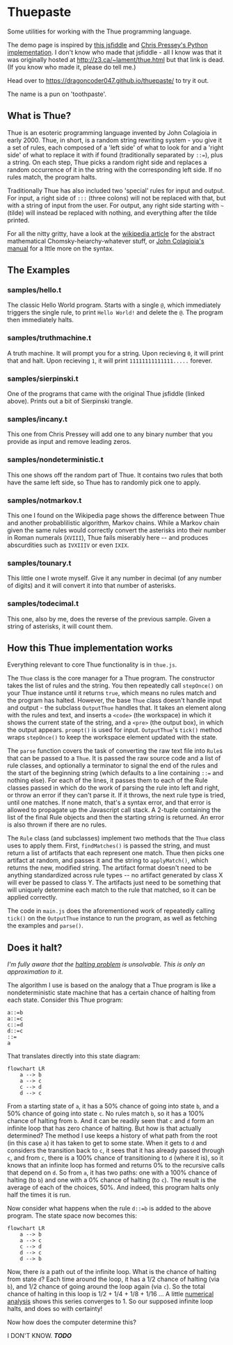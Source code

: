 # Thuepaste

Some utilities for working with the Thue programming language.

The demo page is inspired by [this jsfiddle](https://jsfiddle.net/ao6egwh9/3/) and [Chris Pressey's Python implementation](https://github.com/catseye/Thue/blob/master/src/thue.py). I don't know who made that jsfiddle - all I know was that it was originally hosted at <http://z3.ca/~lament/thue.html> but that link is dead. (If you know who made it, please do tell me.)

Head over to <https://dragoncoder047.github.io/thuepaste/> to try it out.

The name is a pun on 'toothpaste'.

## What is Thue?

Thue is an esoteric programming language invented by John Colagioia in early 2000. Thue, in short, is a random string rewriting system - you give it a set of rules, each composed of a 'left side' of what to look for and a 'right side' of what to replace it with if found (traditionally separated by `::=`), plus a string. On each step, Thue picks a random right side and replaces a random occurrence of it in the string with the corresponding left side. If no rules match, the program halts.

Traditionally Thue has also included two 'special' rules for input and output. For input, a right side of `:::` (three colons) will not be replaced with that, but with a string of input from the user. For output, any right side starting with `~` (tilde) will instead be replaced with nothing, and everything after the tilde printed.

For all the nitty gritty, have a look at the [wikipedia article](https://en.wikipedia.org/wiki/Thue_(programming_language)) for the abstract mathematical Chomsky-heiarchy-whatever stuff, or [John Colagioia's manual](https://github.com/jcolag/Thue) for a lttle more on the syntax.

## The Examples

### samples/hello.t

The classic Hello World program. Starts with a single `@`, which immediately triggers the single rule, to print `Hello World!` and delete the `@`. The program then immediately halts.

### samples/truthmachine.t

A truth machine. It will prompt you for a string. Upon recieving `0`, it will print that and halt. Upon recieving `1`, it will print `11111111111111.....` forever.

### samples/sierpinski.t

One of the programs that came with the original Thue jsfiddle (linked above). Prints out a bit of Sierpinski trangle.

### samples/incany.t

This one from Chris Pressey will add one to any binary number that you provide as input and remove leading zeros.

### samples/nondeterministic.t

This one shows off the random part of Thue. It contains two rules that both have the same left side, so Thue has to randomly pick one to apply.

### samples/notmarkov.t

This one I found on the Wikipedia page shows the difference between Thue and another probablilistic algorithm, Markov chains. While a Markov chain given the same rules would correctly convert the asterisks into their number in Roman numerals (`XVIII`), Thue fails miserably here -- and produces abscurdities such as `IVXIIIV` or even `IXIX`.

### samples/tounary.t

This little one I wrote myself. Give it any number in decimal (of any number of digits) and it will convert it into that number of asterisks.

### samples/todecimal.t

This one, also by me, does the reverse of the previous sample. Given a string of asterisks, it will count them.

## How this Thue implementation works

Everything relevant to core Thue functionality is in `thue.js`.

The `Thue` class is the core manager for a Thue program. The constructor takes the list of rules and the string. You then repeatedly call `stepOnce()` on your Thue instance until it returns `true`, which means no rules match and the program has halted. However, the base `Thue` class doesn't handle input and output - the subclass `OutputThue` handles that. It takes an element along with the rules and text, and inserts a `<code>` (the workspace) in which it shows the current state of the string, and a `<pre>` (the output box), in which the output appears. `prompt()` is used for input. `OutputThue`'s `tick()` method wraps `stepOnce()` to keep the workspace element updated with the state.

The `parse` function covers the task of converting the raw text file into `Rule`s that can be passed to a `Thue`. It is passed the raw source code and a list of rule classes, and optionally a terminator to signal the end of the rules and the start of the beginning string (which defaults to a line containing `::=` and nothing else). For each of the lines, it passes them to each of the Rule classes passed in which do the work of parsing the rule into left and right, or throw an error if they can't parse it. If it throws, the next rule type is tried, until one matches. If none match, that's a syntax error, and that error is allowed to propagate up the Javascript call stack. A 2-tuple containing the list of the final Rule objects and then the starting string is returned. An error is also thrown if there are no rules.

The `Rule` class (and subclasses) implement two methods that the `Thue` class uses to apply them. First, `findMatches()` is passed the string, and must return a list of artifacts that each represent one match. Thue then picks one artifact at random, and passes it and the string to `applyMatch()`, which returns the new, modified string. The artifact format doesn't need to be anything standardized across rule types -- no artifact generated by class X will ever be passed to class Y. The artifacts just need to be something that will uniquely determine each match to the rule that matched, so it can be applied correctly.

The code in `main.js` does the aforementioned work of repeatedly calling `tick()` on the `OutputThue` instance to run the program, as well as fetching the examples and `parse()`.

## Does it halt?

*I'm fully aware that the [halting problem](https://en.wikipedia.org/wiki/Halting_problem) is unsolvable. This is only an approximation to it.*

The algorithm I use is based on the analogy that a Thue program is like a nondeterministic state machine that has a certain chance of halting from each state. Consider this Thue program:

```thue
a::=b
a::=c
c::=d
d::=c
::=
a
```

That translates directly into this state diagram:

```mermaid
flowchart LR
    a --> b
    a --> c
    c --> d
    d --> c
```

From a starting state of `a`, it has a 50% chance of going into state `b`, and a 50% chance of going into state `c`. No rules match `b`, so it has a 100% chance of halting from `b`. And it can be readily seen that `c` and `d` form an infinite loop that has zero chance of halting. But how is that actually determined? The method I use keeps a history of what path from the root (in this case `a`) it has taken to get to some state. When it gets to `d` and considers the transition back to `c`, it sees that it has already passed through `c`, and from `c`, there is a 100% chance of transitioning to `d` (where it is), so it knows that an infinite loop has formed and returns 0% to the recursive calls that depend on `d`. So from `a`, it has two paths: one with a 100% chance of halting (to `b`) and one with a 0% chance of halting (to `c`). The result is the average of each of the choices, 50%. And indeed, this program halts only half the times it is run.

Now consider what happens when the rule `d::=b` is added to the above program. The state space now becomes this:

```mermaid
flowchart LR
    a --> b
    a --> c
    c --> d
    d --> c
    d --> b
```

Now, there *is* a path out of the infinite loop. What is the chance of halting from state `d`? Each time around the loop, it has a 1/2 chance of halting (via `b`), and 1/2 chance of going around the loop again (via `c`). So the total chance of halting in this loop is 1/2 + 1/4 + 1/8 + 1/16 ... A little [numerical analysis](https://www.desmos.com/calculator/odzpdulihz) shows this series converges to 1. So our supposed infinite loop halts, and does so with certainty!

Now how does the computer determine this?

I DON'T KNOW. ***TODO***
